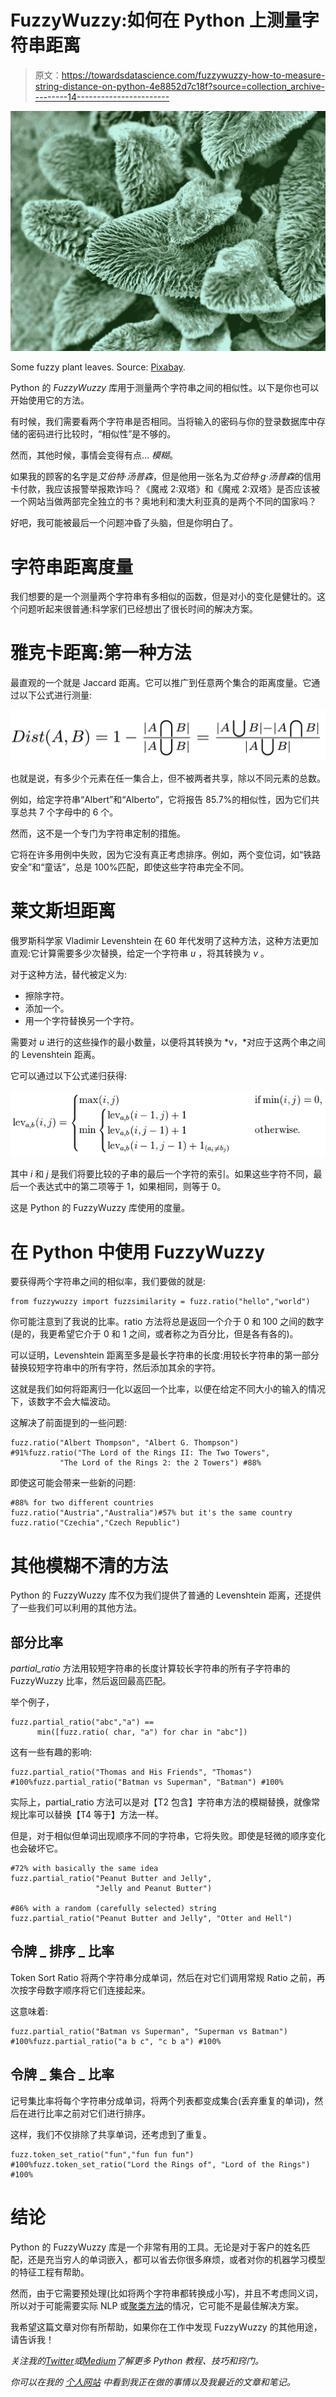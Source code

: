 # FuzzyWuzzy:如何在 Python 上测量字符串距离

> 原文：<https://towardsdatascience.com/fuzzywuzzy-how-to-measure-string-distance-on-python-4e8852d7c18f?source=collection_archive---------14----------------------->

![](img/f50d93551cdae4a4a8938a35fdf16016.png)

Some fuzzy plant leaves. Source: [Pixabay](https://pixabay.com/photos/lambs-ear-texture-fuzzy-plant-53664/).

Python 的 *FuzzyWuzzy* 库用于测量两个字符串之间的相似性。以下是你也可以开始使用它的方法。

有时候，我们需要看两个字符串是否相同。当将输入的密码与你的登录数据库中存储的密码进行比较时，“相似性”是不够的。

然而，其他时候，事情会变得有点… *模糊*。

如果我的顾客的名字是*艾伯特·汤普森*，但是他用一张名为*艾伯特·g·汤普森*的信用卡付款，我应该报警举报欺诈吗？《魔戒 2:双塔》和《魔戒 2:双塔》是否应该被一个网站当做两部完全独立的书？奥地利和澳大利亚真的是两个不同的国家吗？

好吧，我可能被最后一个问题冲昏了头脑，但是你明白了。

# 字符串距离度量

我们想要的是一个测量两个字符串有多相似的函数，但是对小的变化是健壮的。这个问题听起来很普通:科学家们已经想出了很长时间的解决方案。

# 雅克卡距离:第一种方法

最直观的一个就是 Jaccard 距离。它可以推广到任意两个集合的距离度量。它通过以下公式进行测量:

![](img/766e3875f053a13a492f8ffa5c052600.png)

也就是说，有多少个元素在任一集合上，但不被两者共享，除以不同元素的总数。

例如，给定字符串“Albert”和“Alberto”，它将报告 85.7%的相似性，因为它们共享总共 7 个字母中的 6 个。

然而，这不是一个专门为字符串定制的措施。

它将在许多用例中失败，因为它没有真正考虑排序。例如，两个变位词，如“铁路安全”和“童话”，总是 100%匹配，即使这些字符串完全不同。

# 莱文斯坦距离

俄罗斯科学家 Vladimir Levenshtein 在 60 年代发明了这种方法，这种方法更加直观:它计算需要多少次替换，给定一个字符串 *u* ，将其转换为 *v* 。

对于这种方法，替代被定义为:

*   擦除字符。
*   添加一个。
*   用一个字符替换另一个字符。

需要对 *u* 进行的这些操作的最小数量，以便将其转换为 *v，*对应于这两个串之间的 Levenshtein 距离。

它可以通过以下公式递归获得:

![](img/f7ac10dd318a9ba610a969d5c24ef7f7.png)

其中 *i* 和 *j* 是我们将要比较的子串的最后一个字符的索引。如果这些字符不同，最后一个表达式中的第二项等于 1，如果相同，则等于 0。

这是 Python 的 FuzzyWuzzy 库使用的度量。

# 在 Python 中使用 FuzzyWuzzy

要获得两个字符串之间的相似率，我们要做的就是:

```
from fuzzywuzzy import fuzzsimilarity = fuzz.ratio("hello","world")
```

你可能注意到了我说的比率。ratio 方法将总是返回一个介于 0 和 100 之间的数字(是的，我更希望它介于 0 和 1 之间，或者称之为百分比，但是各有各的)。

可以证明，Levenshtein 距离至多是最长字符串的长度:用较长字符串的第一部分替换较短字符串中的所有字符，然后添加其余的字符。

这就是我们如何将距离归一化以返回一个比率，以便在给定不同大小的输入的情况下，该数字不会大幅波动。

这解决了前面提到的一些问题:

```
fuzz.ratio("Albert Thompson", "Albert G. Thompson") #91%fuzz.ratio("The Lord of the Rings II: The Two Towers",
           "The Lord of the Rings 2: the 2 Towers") #88%
```

即使这可能会带来一些新的问题:

```
#88% for two different countries
fuzz.ratio("Austria","Australia")#57% but it's the same country
fuzz.ratio("Czechia","Czech Republic")
```

# 其他模糊不清的方法

Python 的 FuzzyWuzzy 库不仅为我们提供了普通的 Levenshtein 距离，还提供了一些我们可以利用的其他方法。

## 部分比率

*partial_ratio* 方法用较短字符串的长度计算较长字符串的所有子字符串的 FuzzyWuzzy 比率，然后返回最高匹配。

举个例子，

```
fuzz.partial_ratio("abc","a") == 
      min([fuzz.ratio( char, "a") for char in "abc"])
```

这有一些有趣的影响:

```
fuzz.partial_ratio("Thomas and His Friends", "Thomas") #100%fuzz.partial_ratio("Batman vs Superman", "Batman") #100%
```

实际上，partial_ratio 方法可以是对【T2 包含】字符串方法的模糊替换，就像常规比率可以替换【T4 等于】方法一样。

但是，对于相似但单词出现顺序不同的字符串，它将失败。即使是轻微的顺序变化也会破坏它。

```
#72% with basically the same idea
fuzz.partial_ratio("Peanut Butter and Jelly", 
                   "Jelly and Peanut Butter")

#86% with a random (carefully selected) string
fuzz.partial_ratio("Peanut Butter and Jelly", "Otter and Hell")
```

## 令牌 _ 排序 _ 比率

Token Sort Ratio 将两个字符串分成单词，然后在对它们调用常规 Ratio 之前，再次按字母数字顺序将它们连接起来。

这意味着:

```
fuzz.partial_ratio("Batman vs Superman", "Superman vs Batman") #100%fuzz.partial_ratio("a b c", "c b a") #100%
```

## 令牌 _ 集合 _ 比率

记号集比率将每个字符串分成单词，将两个列表都变成集合(丢弃重复的单词)，然后在进行比率之前对它们进行排序。

这样，我们不仅排除了共享单词，还考虑到了重复。

```
fuzz.token_set_ratio("fun","fun fun fun") #100%fuzz.token_set_ratio("Lord the Rings of", "Lord of the Rings") #100%
```

# 结论

Python 的 FuzzyWuzzy 库是一个非常有用的工具。无论是对于客户的姓名匹配，还是充当穷人的单词嵌入，都可以省去你很多麻烦，或者对你的机器学习模型的特征工程有帮助。

然而，由于它需要预处理(比如将两个字符串都转换成小写)，并且不考虑同义词，所以对于可能需要实际 NLP 或[聚类方法](https://strikingloo.github.io/wiki-articles/machine-learning/clustering)的情况，它可能不是最佳解决方案。

我希望这篇文章对你有所帮助，如果你在工作中发现 FuzzyWuzzy 的其他用途，请告诉我！

*关注我的*[*Twitter*](http://www.twitter.com/strikingloo)*或*[*Medium*](http://medium.com/@strikingloo)*了解更多 Python 教程、技巧和窍门。*

*你可以在我的* [*个人网站*](https://strikingloo.github.io/blog/) *中看到我正在做的事情以及我最近的文章和笔记。*